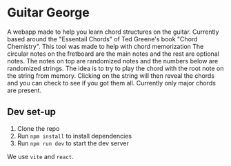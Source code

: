 # Guitar George
A webapp made to help you learn chord structures on the guitar. Currently based around the "Essentail Chords" of Ted Greene's book "Chord Chemistry".
This tool was made to help with chord memorization The circular notes on the fretboard are the main notes and the rest are optional notes. The notes on top are randomized notes and the numbers below are randomized strings. The idea is to try to play the chord with the root note on the string from memory. Clicking on the string will then reveal the chords and you can check to see if you got them all. Currently only major chords are present.

## Dev set-up
1. Clone the repo
2. Run `npm install` to install dependencies
3. Run `npm run dev` to start the dev server

We use `vite` and `react`.